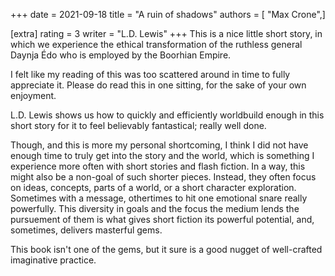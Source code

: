 +++
date = 2021-09-18
title = "A ruin of shadows"
authors = [ "Max Crone",]

[extra]
rating = 3
writer = "L.D. Lewis"
+++
This is a nice little short story, in which we experience the ethical transformation of the ruthless general Daynja Édo who is employed by the Boorhian Empire.
<!-- more -->
I felt like my reading of this was too scattered around in time to fully appreciate it.
Please do read this in one sitting, for the sake of your own enjoyment.

L.D. Lewis shows us how to quickly and efficiently worldbuild enough in this short story for it to feel believably fantastical; really well done.

Though, and this is more my personal shortcoming, I think I did not have enough time to truly get into the story and the world, which is something I experience more often with short stories and flash fiction.
In a way, this might also be a non-goal of such shorter pieces.
Instead, they often focus on ideas, concepts, parts of a world, or a short character exploration.
Sometimes with a message, othertimes to hit one emotional snare really powerfully.
This diversity in goals and the focus the medium lends the pursuement of them is what gives short fiction its powerful potential, and, sometimes, delivers masterful gems.

This book isn't one of the gems, but it sure is a good nugget of well-crafted imaginative practice.
